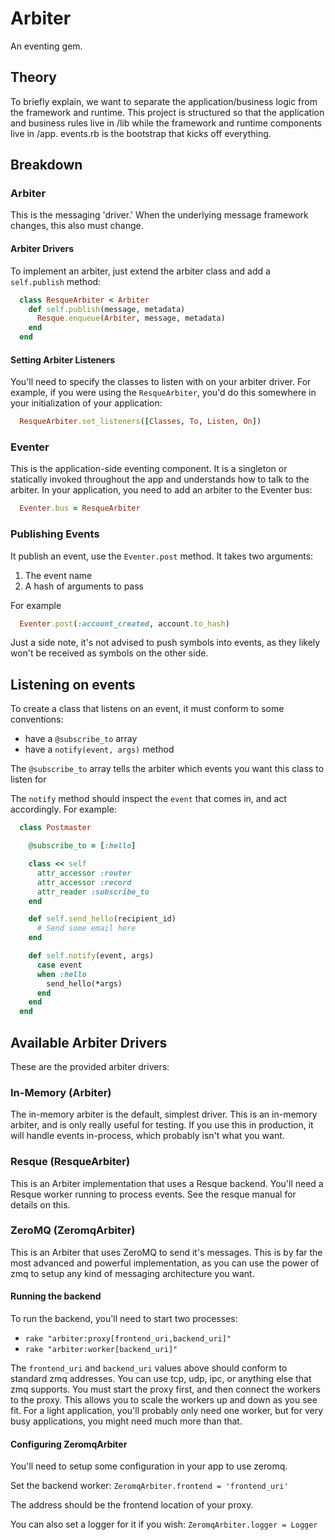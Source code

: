 # Arbiter

An eventing gem.

## Theory

To briefly explain, we want to separate the application/business logic from the framework and runtime. This project is structured so that the application and business rules live in /lib while the framework and runtime components live in /app. events.rb is the bootstrap that kicks off everything.

## Breakdown

### Arbiter

This is the messaging 'driver.' When the underlying message framework changes, this also must change.

#### Arbiter Drivers

To implement an arbiter, just extend the arbiter class and add a `self.publish` method:

```ruby
  class ResqueArbiter < Arbiter
    def self.publish(message, metadata)
      Resque.enqueue(Arbiter, message, metadata)
    end
  end
```

#### Setting Arbiter Listeners

You'll need to specify the classes to listen with on your arbiter driver. For example, if you were using the `ResqueArbiter`, you'd do this somewhere in your initialization of your application:

```ruby
  ResqueArbiter.set_listeners([Classes, To, Listen, On])
```

### Eventer

This is the application-side eventing component. It is a singleton or statically invoked throughout the app and understands how to talk to the arbiter. In your application, you need to add an arbiter to the Eventer bus:

```ruby
  Eventer.bus = ResqueArbiter
```

### Publishing Events

It publish an event, use the `Eventer.post` method. It takes two arguments:

 1. The event name
 2. A hash of arguments to pass

For example

```ruby
  Eventer.post(:account_created, account.to_hash)
```

Just a side note, it's not advised to push symbols into events, as they likely won't be received as symbols on the other side.

## Listening on events

To create a class that listens on an event, it must conform to some conventions:

  - have a `@subscribe_to` array
  - have a `notify(event, args)` method

The `@subscribe_to` array tells the arbiter which events you want this class to listen for

The `notify` method should inspect the `event` that comes in, and act accordingly. For example:

```ruby
  class Postmaster

    @subscribe_to = [:hello]

    class << self
      attr_accessor :router
      attr_accessor :record
      attr_reader :subscribe_to
    end

    def self.send_hello(recipient_id)
      # Send some email here
    end

    def self.notify(event, args)
      case event
      when :hello
        send_hello(*args)
      end
    end
  end
```

## Available Arbiter Drivers

These are the provided arbiter drivers:

### In-Memory (Arbiter)

The in-memory arbiter is the default, simplest driver. This is an in-memory arbiter, and is only really useful for testing. If you use this in production, it will handle events in-process, which probably isn't what you want.

### Resque (ResqueArbiter)

This is an Arbiter implementation that uses a Resque backend. You'll need a Resque worker running to process events. See the resque manual for details on this.

### ZeroMQ (ZeromqArbiter)

This is an Arbiter that uses ZeroMQ to send it's messages. This is by far the most advanced and powerful implementation, as you can use the power of zmq to setup any kind of messaging architecture you want.

#### Running the backend

To run the backend, you'll need to start two processes:

 - `rake "arbiter:proxy[frontend_uri,backend_uri]"`
 - `rake "arbiter:worker[backend_uri]"`

The `frontend_uri` and `backend_uri` values above should conform to standard zmq addresses. You can use tcp, udp, ipc, or anything else that zmq supports. You must start the proxy first, and then connect the workers to the proxy. This allows you to scale the workers up and down as you see fit. For a light application, you'll probably only need one worker, but for very busy applications, you might need much more than that.

#### Configuring ZeromqArbiter

You'll need to setup some configuration in your app to use zeromq.

Set the backend worker: `ZeromqArbiter.frontend = 'frontend_uri'`

The address should be the frontend location of your proxy.

You can also set a logger for it if you wish: `ZeromqArbiter.logger = Logger`
